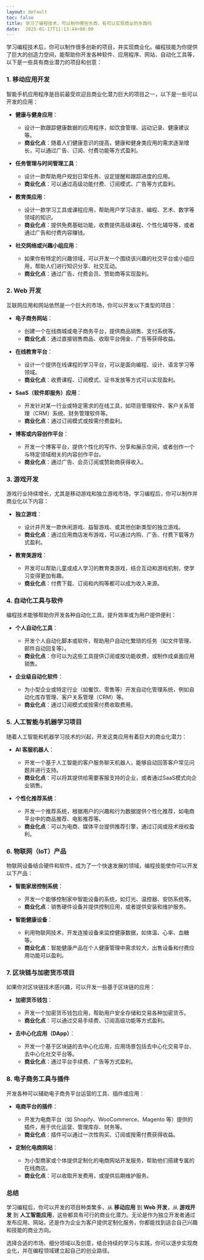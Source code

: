 ```yaml
---
layout: default
toc: false
title: 学习了编程技术，可以制作哪些东西，有可以实现商业的东西吗
date:  2025-01-17T11:13:44+08:00
---
```


 
学习编程技术后，你可以制作很多创新的项目，并实现商业化。编程技能为你提供了巨大的创造力空间，能帮助你开发各种软件、应用程序、网站、自动化工具等，以下是一些具有商业潜力的项目和创意：

### 1. **移动应用开发**
智能手机应用程序是目前最受欢迎且商业化潜力巨大的项目之一，以下是一些可以开发的应用：

- **健康与健身应用**：
  - 设计一款跟踪健康数据的应用程序，如饮食管理、运动记录、健康建议等。
  - **商业化点**：随着人们健康意识的提高，健康和健身类应用的需求逐渐增长，可以通过广告、订阅、付费功能等方式盈利。

- **任务管理与时间管理工具**：
  - 设计一款帮助用户规划日常任务、设定提醒和跟踪进度的应用。
  - **商业化点**：可以通过高级功能付费、订阅模式、广告等方式盈利。

- **教育类应用**：
  - 设计一款学习工具或课程应用，帮助用户学习语言、编程、艺术、数学等领域的知识。
  - **商业化点**：提供免费基础功能，收费提供高级课程、个性化辅导等，或者通过广告和付费内容赚钱。

- **社交网络或兴趣小组应用**：
  - 如果你有特定的兴趣领域，可以开发一个围绕该兴趣的社交平台或小组应用，帮助人们进行知识分享、社交互动。
  - **商业化点**：通过广告、付费会员、赞助商等实现盈利。

### 2. **Web 开发**
互联网应用和网站依然是一个巨大的市场，你可以开发以下类型的项目：

- **电子商务网站**：
  - 创建一个在线商城或电子商务平台，提供商品销售、支付系统等。
  - **商业化点**：通过直接销售商品、收取平台佣金、广告等获得收益。

- **在线教育平台**：
  - 设计一个提供在线课程的学习平台，可以是面向编程、设计、语言学习等领域。
  - **商业化点**：收费课程、订阅模式、证书发放等方式可以实现盈利。

- **SaaS（软件即服务）应用**：
  - 开发针对某一行业或特定需求的在线工具，如项目管理软件、客户关系管理（CRM）系统、财务管理软件等。
  - **商业化点**：通过订阅模式或按需付费盈利。

- **博客或内容创作平台**：
  - 开发一个博客平台，提供个性化的写作、分享和展示空间，或者创作一个与特定领域相关的内容创作平台。
  - **商业化点**：通过广告、会员订阅或赞助商获得收入。

### 3. **游戏开发**
游戏行业持续增长，尤其是移动游戏和独立游戏市场，学习编程后，你可以制作并商业化以下内容：

- **独立游戏**：
  - 设计并开发一款休闲游戏、益智游戏、或其他创新类型的独立游戏。
  - **商业化点**：通过应用商店发布游戏，可以通过内购、广告、付费下载等方式盈利。

- **教育类游戏**：
  - 开发可以帮助儿童或成人学习的教育类游戏，结合互动和游戏机制，使学习变得更加有趣。
  - **商业化点**：付费下载、订阅和内购等都可以成为收入来源。

### 4. **自动化工具与软件**
编程技术能够帮助你开发各种自动化工具，提升效率或为用户提供便利：

- **个人自动化工具**：
  - 开发个人自动化脚本或软件，帮助用户自动化繁琐的任务（如文件管理、邮件自动回复等）。
  - **商业化点**：你可以为这些工具提供订阅或按功能收费，或制作成桌面应用销售。

- **企业级自动化软件**：
  - 为小型企业或特定行业（如餐饮、零售等）开发自动化管理系统，例如自动化库存管理、客户关系管理（CRM）等。
  - **商业化点**：通过订阅模式或按需付费收取费用。

### 5. **人工智能与机器学习项目**
随着人工智能和机器学习技术的兴起，开发这类应用有着巨大的商业化潜力：

- **AI 客服机器人**：
  - 开发一个基于人工智能的客户服务聊天机器人，能够自动回答客户常见问题并进行支持。
  - **商业化点**：可以将其提供给需要客服支持的企业，或者通过SaaS模式向企业销售。

- **个性化推荐系统**：
  - 开发一个推荐系统，根据用户的兴趣和行为数据提供个性化推荐，如电商平台中的商品推荐、电影推荐等。
  - **商业化点**：可以为电商、媒体平台提供推荐引擎，通过订阅或技术授权盈利。

### 6. **物联网（IoT）产品**
物联网设备结合硬件和软件，成为了一个快速发展的领域，编程技能使你可以开发以下产品：

- **智能家居控制系统**：
  - 开发一个能够控制家中智能设备的系统，如灯光、温控器、安防系统等。
  - **商业化点**：销售硬件设备并提供控制应用，或者提供安装和维护服务。

- **智能健康设备**：
  - 利用物联网技术，开发连接设备来监控健康数据，如体温、心率、血糖等。
  - **商业化点**：智能健康产品在个人健康管理中需求较大，出售设备和付费应用功能可以盈利。

### 7. **区块链与加密货币项目**
如果你对区块链技术感兴趣，可以开发一些基于区块链的应用：

- **加密货币钱包**：
  - 开发一个加密货币钱包应用，帮助用户安全存储和交易各种加密货币。
  - **商业化点**：可以通过交易手续费、订阅高级功能等方式盈利。

- **去中心化应用（DApp）**：
  - 开发一个基于区块链的去中心化应用，应用场景包括去中心化交易平台、去中心化社交平台等。
  - **商业化点**：通过平台手续费、广告等方式盈利。

### 8. **电子商务工具与插件**
开发各种可以辅助电子商务平台运营的工具、插件或应用：

- **电商平台的插件**：
  - 开发为电商平台（如 Shopify、WooCommerce、Magento 等）提供的插件，用于优化运营、管理库存、财务等。
  - **商业化点**：插件可以通过一次性购买、订阅或按需付费获得收益。

- **定制化电商网站**：
  - 为小型商家或个体提供定制化的电商网站开发服务，帮助他们搭建专属的在线商店。
  - **商业化点**：可以收取开发费用，或提供后期维护服务。

### 总结
学习编程后，你可以开发的项目种类繁多，从 **移动应用** 到 **Web 开发**，从 **游戏开发** 到 **人工智能应用**，这些都具有可行的商业化潜力。无论是作为独立开发者通过发布应用、网站，还是作为企业为客户提供定制化服务，你都能找到适合自己兴趣和技能的商业方向。

选择合适的市场、细分领域以及创意，结合持续的学习与实践，你可以逐步实现商业化，并在编程领域建立起自己的创业路径。